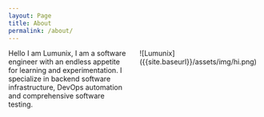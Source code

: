 ```yaml
---
layout: Page
title: About
permalink: /about/
---
```







<style/>
.columns {
Width: 100%;
}
.column {
  width:100%;
}
@media (min-width: 48em) {
  .column {
    width: 50%;
    float:left;
  }
  .columns {
    content: "";
    display: table;
    clear: both;
  }
}
</style>
<div class="columns">
   <div class="column">
     Hello I am Lumunix, I am a software engineer with an endless appetite for learning and experimentation. I specialize in backend software infrastructure, DevOps automation and comprehensive software testing.
   </div>
   <div class="column">
     ![Lumunix]({{site.baseurl}}/assets/img/hi.png)
  </div>
</div>
